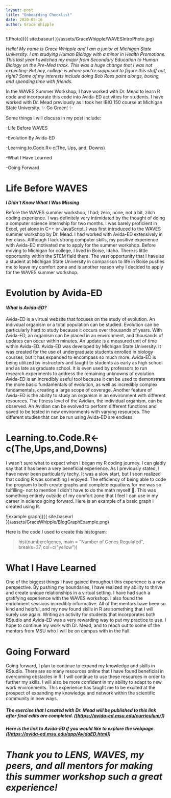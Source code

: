 ```yaml
---
layout: post
title: "Onboarding Checklist"
date: 2020-05-16
author: Grace Whipple
---
```

![Photo]({{ site.baseurl }}/assets/GraceWhipple/WAVESIntroPhoto.jpg)

_Hello! My name is Grace Whipple and I am a junior at Michigan State University. I am studying Human Biology with a minor in Health Promotions. This last year I switched my major from Secondary Education to Human Biology on the Pre-Med track. This was a huge change that I was not expecting: But hey, college is where you're supposed to figure this stuff out, right? Some of my interests include doing Bob Ross paint alongs, boxing, and spending time with friends._




In the WAVES Summer Workshop, I have worked with Dr. Mead to learn R code and incorporate this code into Avida-ED activities for students. I have worked with Dr. Mead previously as I took her IBIO 150 course at Michigan State University. ✨ Go Green! ✨

Some things I will discuss in my post include:

-Life Before WAVES

-Evolution By Avida-ED

-Learning.to.Code.R<-c(The, Ups, and, Downs)

-What I Have Learned

-Going Forward

# Life Before WAVES
_**I Didn't Know What I Was Missing**_

Before the WAVES summer workshop, I had; zero, none, not a bit, zilch coding experience. I was definitely very intimidated by the thought of doing a computer science internship for two months. I was barely proficient in Excel, yet alone in C++ or JavaScript. I was first introduced to the WAVES summer workshop by Dr. Mead. I had worked with Avida-ED extensively in her class. Although I lack strong computer skills, my positive experience with Avida-ED motivated me to apply for the summer workshop. Before moving to Michigan for college, I lived in Boise, Idaho. There is little opportunity within the STEM field there. The vast opportunity that I have as a student at Michigan State University in comparison to life in Boise pushes me to leave my comfort zone and is another reason why I decided to apply for the WAVES summer workshop.

# Evolution by Avida-ED
#### _What is Avida-ED?_

Avida-ED is a virtual website that focuses on the study of evolution. An indivdual organism or a total population can be studied. Evolution can be particularly hard to study because it occurs over thousands of years. With Avida-ED, an organism can be placed in an environment, and thousands of updates can occur within minutes. An update is a measured unit of time within Avida-ED. Avida-ED was developed by Michigan State University. It was created for the use of undergraduate students enrolled in biology courses, but it has expanded to encompass so much more. Avida-ED is being utilized by instructors and taught to students as early as high school and as late as graduate school. It is even used by professors to run research experiments to address the remaining unknowns of evolution. Avida-ED is an incredibly useful tool because it can be used to demonstrate the more basic fundamentals of evolution, as well as incredibly complex fundamentals, creating a large scope of coverage. Another feature of Avida-ED is the ability to study an organism in an environment with different resources. The fitness level of the Avidian, the individual organism, can be observed. An Avidian can be evolved to perform different functions and saved to be tested in new environments with varying resources. The different studies that can be run using Avida-ED are endless.    


# Learning.to.Code.R<- c(The,Ups,and,Downs)

I wasn't sure what to expect when I began my R coding journey. I can gladly say that it has been a very beneficial experience.
As I previously stated, I have never been particularly techy. It was a slow start, but I soon realized that coding R was something I enjoyed. The efficiency of being able to code the program to both create graphs and complete equations for me was so fulfilling- not to mention I didn't have to do the math myself 🤣. This was something entirely outside of my comfort zone that I feel I can use in my career in science going forward.
Here is an example of a basic graph I created using R.

![example graph]({{ site.baseurl }}/assets/GraceWhipple/BlogGraphExample.png)  

Here is the code I used to create this histogram:
>hist(numberofgenes, main = "Number of Genes Regulated", breaks=37, col=c("yellow"))



# What I Have Learned

One of the biggest things I have gained throughout this experience is a new perspective. By pushing my boundaries, I have realized my ability to thrive and create unique relationships in a virtual setting. I have had such a gratifying experience with the WAVES workshop. I also found the enrichment sessions incredibly informative. All of the mentors have been so kind and helpful, and my new found skills in R are something that I will surely use again. Writing an activity for students that incorporates both RStudio and Avida-ED was a very rewarding way to put my practice to use. I hope to continue my work with Dr. Mead, and to reach out to some of the mentors from MSU who I will be on campus with in the Fall.

# Going Forward

Going forward, I plan to continue to expand my knowledge and skills in RStudio. There are so many resources online that I have found beneficial in overcoming obstacles in R. I will continue to use these resources in order to further my skills. I will also be more confident in my ability to adapt to new work environments. This experience has taught me to be excited at the prospect of expanding my knowledge and network within the scientific community in new ways. 






##### The exercise that I created with Dr. Mead will be published to this link after final edits are completed. ([https://avida-ed.msu.edu/curriculum/])
##### Here is the link to Avida-ED if you would like to explore the webpage. ([https://avida-ed.msu.edu/app/AvidaED.html])

# _Thank you to LENS, WAVES, my peers, and all mentors for making this summer workshop such a great experience!_

